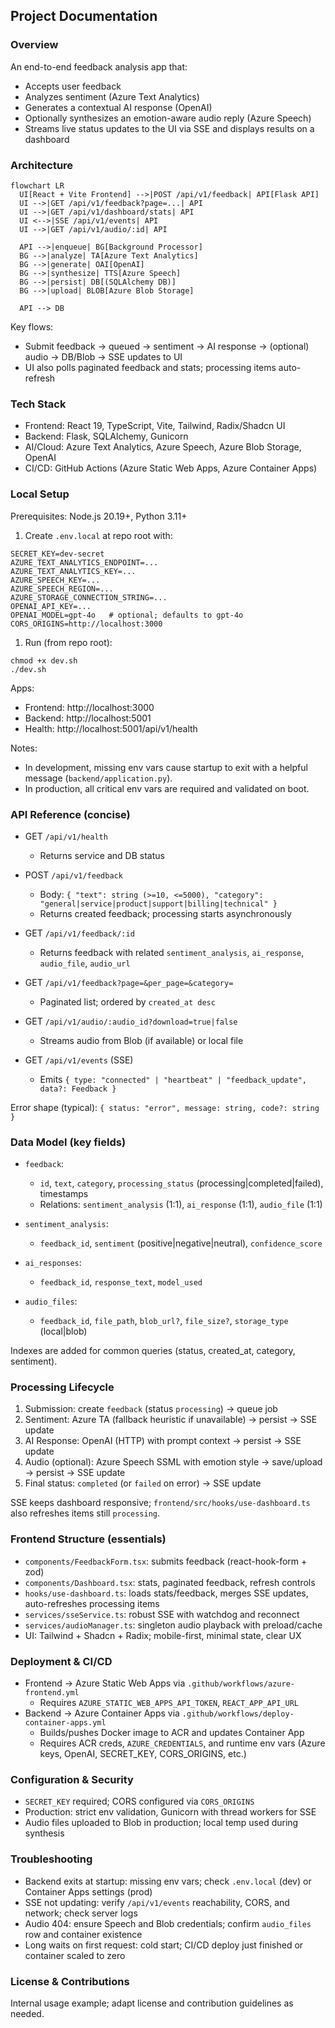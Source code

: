 ## Project Documentation

### Overview

An end-to-end feedback analysis app that:

- Accepts user feedback
- Analyzes sentiment (Azure Text Analytics)
- Generates a contextual AI response (OpenAI)
- Optionally synthesizes an emotion-aware audio reply (Azure Speech)
- Streams live status updates to the UI via SSE and displays results on a dashboard

### Architecture

```mermaid
flowchart LR
  UI[React + Vite Frontend] -->|POST /api/v1/feedback| API[Flask API]
  UI -->|GET /api/v1/feedback?page=...| API
  UI -->|GET /api/v1/dashboard/stats| API
  UI <-->|SSE /api/v1/events| API
  UI -->|GET /api/v1/audio/:id| API

  API -->|enqueue| BG[Background Processor]
  BG -->|analyze| TA[Azure Text Analytics]
  BG -->|generate| OAI[OpenAI]
  BG -->|synthesize| TTS[Azure Speech]
  BG -->|persist| DB[(SQLAlchemy DB)]
  BG -->|upload| BLOB[Azure Blob Storage]

  API --> DB
```

Key flows:

- Submit feedback → queued → sentiment → AI response → (optional) audio → DB/Blob → SSE updates to UI
- UI also polls paginated feedback and stats; processing items auto-refresh

### Tech Stack

- Frontend: React 19, TypeScript, Vite, Tailwind, Radix/Shadcn UI
- Backend: Flask, SQLAlchemy, Gunicorn
- AI/Cloud: Azure Text Analytics, Azure Speech, Azure Blob Storage, OpenAI
- CI/CD: GitHub Actions (Azure Static Web Apps, Azure Container Apps)

### Local Setup

Prerequisites: Node.js 20.19+, Python 3.11+

1. Create `.env.local` at repo root with:

```
SECRET_KEY=dev-secret
AZURE_TEXT_ANALYTICS_ENDPOINT=...
AZURE_TEXT_ANALYTICS_KEY=...
AZURE_SPEECH_KEY=...
AZURE_SPEECH_REGION=...
AZURE_STORAGE_CONNECTION_STRING=...
OPENAI_API_KEY=...
OPENAI_MODEL=gpt-4o   # optional; defaults to gpt-4o
CORS_ORIGINS=http://localhost:3000
```

1. Run (from repo root):

```
chmod +x dev.sh
./dev.sh
```

Apps:

- Frontend: http://localhost:3000
- Backend: http://localhost:5001
- Health: http://localhost:5001/api/v1/health

Notes:

- In development, missing env vars cause startup to exit with a helpful message (`backend/application.py`).
- In production, all critical env vars are required and validated on boot.

### API Reference (concise)

- GET `/api/v1/health`
  - Returns service and DB status

- POST `/api/v1/feedback`
  - Body: `{ "text": string (>=10, <=5000), "category": "general|service|product|support|billing|technical" }`
  - Returns created feedback; processing starts asynchronously

- GET `/api/v1/feedback/:id`
  - Returns feedback with related `sentiment_analysis`, `ai_response`, `audio_file`, `audio_url`

- GET `/api/v1/feedback?page=&per_page=&category=`
  - Paginated list; ordered by `created_at desc`

- GET `/api/v1/audio/:audio_id?download=true|false`
  - Streams audio from Blob (if available) or local file

- GET `/api/v1/events` (SSE)
  - Emits `{ type: "connected" | "heartbeat" | "feedback_update", data?: Feedback }`

Error shape (typical): `{ status: "error", message: string, code?: string }`

### Data Model (key fields)

- `feedback`:
  - `id`, `text`, `category`, `processing_status` (processing|completed|failed), timestamps
  - Relations: `sentiment_analysis` (1:1), `ai_response` (1:1), `audio_file` (1:1)

- `sentiment_analysis`:
  - `feedback_id`, `sentiment` (positive|negative|neutral), `confidence_score`

- `ai_responses`:
  - `feedback_id`, `response_text`, `model_used`

- `audio_files`:
  - `feedback_id`, `file_path`, `blob_url?`, `file_size?`, `storage_type` (local|blob)

Indexes are added for common queries (status, created_at, category, sentiment).

### Processing Lifecycle

1. Submission: create `feedback` (status `processing`) → queue job
2. Sentiment: Azure TA (fallback heuristic if unavailable) → persist → SSE update
3. AI Response: OpenAI (HTTP) with prompt context → persist → SSE update
4. Audio (optional): Azure Speech SSML with emotion style → save/upload → persist → SSE update
5. Final status: `completed` (or `failed` on error) → SSE update

SSE keeps dashboard responsive; `frontend/src/hooks/use-dashboard.ts` also refreshes items still `processing`.

### Frontend Structure (essentials)

- `components/FeedbackForm.tsx`: submits feedback (react-hook-form + zod)
- `components/Dashboard.tsx`: stats, paginated feedback, refresh controls
- `hooks/use-dashboard.ts`: loads stats/feedback, merges SSE updates, auto-refreshes processing items
- `services/sseService.ts`: robust SSE with watchdog and reconnect
- `services/audioManager.ts`: singleton audio playback with preload/cache
- UI: Tailwind + Shadcn + Radix; mobile-first, minimal state, clear UX

### Deployment & CI/CD

- Frontend → Azure Static Web Apps via `.github/workflows/azure-frontend.yml`
  - Requires `AZURE_STATIC_WEB_APPS_API_TOKEN`, `REACT_APP_API_URL`
- Backend → Azure Container Apps via `.github/workflows/deploy-container-apps.yml`
  - Builds/pushes Docker image to ACR and updates Container App
  - Requires ACR creds, `AZURE_CREDENTIALS`, and runtime env vars (Azure keys, OpenAI, SECRET_KEY, CORS_ORIGINS, etc.)

### Configuration & Security

- `SECRET_KEY` required; CORS configured via `CORS_ORIGINS`
- Production: strict env validation, Gunicorn with thread workers for SSE
- Audio files uploaded to Blob in production; local temp used during synthesis

### Troubleshooting

- Backend exits at startup: missing env vars; check `.env.local` (dev) or Container Apps settings (prod)
- SSE not updating: verify `/api/v1/events` reachability, CORS, and network; check server logs
- Audio 404: ensure Speech and Blob credentials; confirm `audio_files` row and container existence
- Long waits on first request: cold start; CI/CD deploy just finished or container scaled to zero

### License & Contributions

Internal usage example; adapt license and contribution guidelines as needed.
